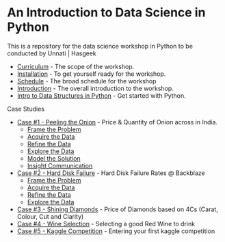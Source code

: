 # An Introduction to Data Science in Python

This is a repository for the data science workshop in Python to be conducted by Unnati | Hasgeek

- [Curriculum](curriculum.md) - The scope of the workshop.
- [Installation](Installation.md) - To get yourself ready for the workshop.
- [Schedule](schedule.md) - The broad schedule for the workshop
- [Introduction](introduction.md) - The overall introduction to the workshop.
- [Intro to Data Structures in Python](IntroPython.ipynb) - Get started with Python.

Case Studies
- [Case #1 - Peeling the Onion](/onion) - Price & Quantity of Onion across in India.
    - [Frame the Problem](/onion/1-Frame.ipynb)
    - [Acquire the Data](/onion/2-Acquire.ipynb)
    - [Refine the Data](/onion/3-Refine.ipynb)
    - [Explore the Data](/onion/4-Explore.ipynb)
    - [Model the Solution](/onion/5-Model.ipynb)
    - [Insight Communication](/onion/6-Insight.ipynb)
- [Case #2 - Hard Disk Failure](/hard-disk) - Hard Disk Failure Rates @ Backblaze
    - [Frame the Problem](/hard-disk/Framing.ipynb)
    - [Acquire the Data](/hard-disk/Acquire.ipynb)
    - [Refine the Data](/hard-disk/Refine.ipynb)
    - [Explore the Data](/hard-disk/Explore.ipynb)
- [Case #3 - Shining Diamonds](/diamonds/Diamonds.ipynb) - Price of Diamonds based on 4Cs (Carat, Colour, Cut and Clarity)
- [Case #4 - Wine Selection](/wine/wine-selection.ipynb) - Selecting a good Red Wine to drink
- [Case #5 - Kaggle Competition](/santander) - Entering your first kaggle competition
